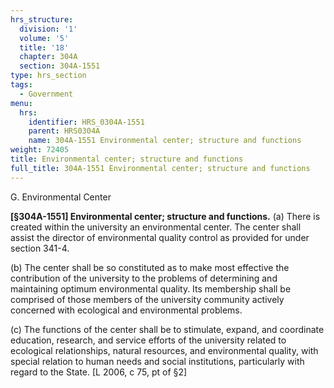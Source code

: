 ```yaml
---
hrs_structure:
  division: '1'
  volume: '5'
  title: '18'
  chapter: 304A
  section: 304A-1551
type: hrs_section
tags:
  - Government
menu:
  hrs:
    identifier: HRS_0304A-1551
    parent: HRS0304A
    name: 304A-1551 Environmental center; structure and functions
weight: 72405
title: Environmental center; structure and functions
full_title: 304A-1551 Environmental center; structure and functions
---
```

G. Environmental Center

**[§304A-1551] Environmental center; structure and functions.** (a) There is created within the university an environmental center. The center shall assist the director of environmental quality control as provided for under section 341-4.

(b) The center shall be so constituted as to make most effective the contribution of the university to the problems of determining and maintaining optimum environmental quality. Its membership shall be comprised of those members of the university community actively concerned with ecological and environmental problems.

(c) The functions of the center shall be to stimulate, expand, and coordinate education, research, and service efforts of the university related to ecological relationships, natural resources, and environmental quality, with special relation to human needs and social institutions, particularly with regard to the State. [L 2006, c 75, pt of §2]